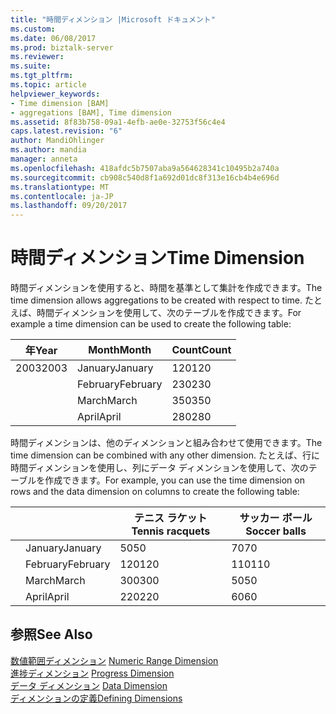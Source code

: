```yaml
---
title: "時間ディメンション |Microsoft ドキュメント"
ms.custom: 
ms.date: 06/08/2017
ms.prod: biztalk-server
ms.reviewer: 
ms.suite: 
ms.tgt_pltfrm: 
ms.topic: article
helpviewer_keywords:
- Time dimension [BAM]
- aggregations [BAM], Time dimension
ms.assetid: 8f83b758-09a1-4efb-ae0e-32753f56c4e4
caps.latest.revision: "6"
author: MandiOhlinger
ms.author: mandia
manager: anneta
ms.openlocfilehash: 418afdc5b7507aba9a564628341c10495b2a740a
ms.sourcegitcommit: cb908c540d8f1a692d01dc8f313e16cb4b4e696d
ms.translationtype: MT
ms.contentlocale: ja-JP
ms.lasthandoff: 09/20/2017
---
```

# <a name="time-dimension"></a><span data-ttu-id="fa578-102">時間ディメンション</span><span class="sxs-lookup"><span data-stu-id="fa578-102">Time Dimension</span></span>
<span data-ttu-id="fa578-103">時間ディメンションを使用すると、時間を基準として集計を作成できます。</span><span class="sxs-lookup"><span data-stu-id="fa578-103">The time dimension allows aggregations to be created with respect to time.</span></span> <span data-ttu-id="fa578-104">たとえば、時間ディメンションを使用して、次のテーブルを作成できます。</span><span class="sxs-lookup"><span data-stu-id="fa578-104">For example a time dimension can be used to create the following table:</span></span>  
  
|<span data-ttu-id="fa578-105">年</span><span class="sxs-lookup"><span data-stu-id="fa578-105">Year</span></span>|<span data-ttu-id="fa578-106">Month</span><span class="sxs-lookup"><span data-stu-id="fa578-106">Month</span></span>|<span data-ttu-id="fa578-107">Count</span><span class="sxs-lookup"><span data-stu-id="fa578-107">Count</span></span>|  
|----------|-----------|-----------|  
|<span data-ttu-id="fa578-108">2003</span><span class="sxs-lookup"><span data-stu-id="fa578-108">2003</span></span>|<span data-ttu-id="fa578-109">January</span><span class="sxs-lookup"><span data-stu-id="fa578-109">January</span></span>|<span data-ttu-id="fa578-110">120</span><span class="sxs-lookup"><span data-stu-id="fa578-110">120</span></span>|  
||<span data-ttu-id="fa578-111">February</span><span class="sxs-lookup"><span data-stu-id="fa578-111">February</span></span>|<span data-ttu-id="fa578-112">230</span><span class="sxs-lookup"><span data-stu-id="fa578-112">230</span></span>|  
||<span data-ttu-id="fa578-113">March</span><span class="sxs-lookup"><span data-stu-id="fa578-113">March</span></span>|<span data-ttu-id="fa578-114">350</span><span class="sxs-lookup"><span data-stu-id="fa578-114">350</span></span>|  
||<span data-ttu-id="fa578-115">April</span><span class="sxs-lookup"><span data-stu-id="fa578-115">April</span></span>|<span data-ttu-id="fa578-116">280</span><span class="sxs-lookup"><span data-stu-id="fa578-116">280</span></span>|  
  
 <span data-ttu-id="fa578-117">時間ディメンションは、他のディメンションと組み合わせて使用できます。</span><span class="sxs-lookup"><span data-stu-id="fa578-117">The time dimension can be combined with any other dimension.</span></span> <span data-ttu-id="fa578-118">たとえば、行に時間ディメンションを使用し、列にデータ ディメンションを使用して、次のテーブルを作成できます。</span><span class="sxs-lookup"><span data-stu-id="fa578-118">For example, you can use the time dimension on rows and the data dimension on columns to create the following table:</span></span>  
  
|||<span data-ttu-id="fa578-119">テニス ラケット</span><span class="sxs-lookup"><span data-stu-id="fa578-119">Tennis racquets</span></span>|<span data-ttu-id="fa578-120">サッカー ボール</span><span class="sxs-lookup"><span data-stu-id="fa578-120">Soccer balls</span></span>|  
|------|------|---------------------|------------------|  
||<span data-ttu-id="fa578-121">January</span><span class="sxs-lookup"><span data-stu-id="fa578-121">January</span></span>|<span data-ttu-id="fa578-122">50</span><span class="sxs-lookup"><span data-stu-id="fa578-122">50</span></span>|<span data-ttu-id="fa578-123">70</span><span class="sxs-lookup"><span data-stu-id="fa578-123">70</span></span>|  
||<span data-ttu-id="fa578-124">February</span><span class="sxs-lookup"><span data-stu-id="fa578-124">February</span></span>|<span data-ttu-id="fa578-125">120</span><span class="sxs-lookup"><span data-stu-id="fa578-125">120</span></span>|<span data-ttu-id="fa578-126">110</span><span class="sxs-lookup"><span data-stu-id="fa578-126">110</span></span>|  
||<span data-ttu-id="fa578-127">March</span><span class="sxs-lookup"><span data-stu-id="fa578-127">March</span></span>|<span data-ttu-id="fa578-128">300</span><span class="sxs-lookup"><span data-stu-id="fa578-128">300</span></span>|<span data-ttu-id="fa578-129">50</span><span class="sxs-lookup"><span data-stu-id="fa578-129">50</span></span>|  
||<span data-ttu-id="fa578-130">April</span><span class="sxs-lookup"><span data-stu-id="fa578-130">April</span></span>|<span data-ttu-id="fa578-131">220</span><span class="sxs-lookup"><span data-stu-id="fa578-131">220</span></span>|<span data-ttu-id="fa578-132">60</span><span class="sxs-lookup"><span data-stu-id="fa578-132">60</span></span>|  
  
## <a name="see-also"></a><span data-ttu-id="fa578-133">参照</span><span class="sxs-lookup"><span data-stu-id="fa578-133">See Also</span></span>  
 <span data-ttu-id="fa578-134">[数値範囲ディメンション](../core/numeric-range-dimension.md) </span><span class="sxs-lookup"><span data-stu-id="fa578-134">[Numeric Range Dimension](../core/numeric-range-dimension.md) </span></span>  
 <span data-ttu-id="fa578-135">[進捗ディメンション](../core/progress-dimension.md) </span><span class="sxs-lookup"><span data-stu-id="fa578-135">[Progress Dimension](../core/progress-dimension.md) </span></span>  
 <span data-ttu-id="fa578-136">[データ ディメンション](../core/data-dimension.md) </span><span class="sxs-lookup"><span data-stu-id="fa578-136">[Data Dimension](../core/data-dimension.md) </span></span>  
 [<span data-ttu-id="fa578-137">ディメンションの定義</span><span class="sxs-lookup"><span data-stu-id="fa578-137">Defining Dimensions</span></span>](../core/defining-dimensions.md)